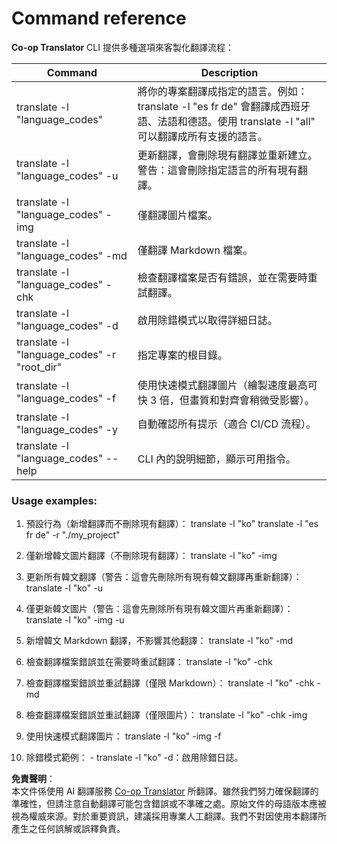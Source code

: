 <!--
CO_OP_TRANSLATOR_METADATA:
{
  "original_hash": "b38d8f042530a4bc872def7cb2c141cd",
  "translation_date": "2025-06-12T11:25:09+00:00",
  "source_file": "getting_started/command-reference.md",
  "language_code": "tw"
}
-->
# Command reference
**Co-op Translator** CLI 提供多種選項來客製化翻譯流程：

Command                                       | Description
----------------------------------------------|-------------------------------------------------------------------------------------------------------------------------------------------------------------------------------------------------------
translate -l "language_codes"                 | 將你的專案翻譯成指定的語言。例如：translate -l "es fr de" 會翻譯成西班牙語、法語和德語。使用 translate -l "all" 可以翻譯成所有支援的語言。
translate -l "language_codes" -u              | 更新翻譯，會刪除現有翻譯並重新建立。警告：這會刪除指定語言的所有現有翻譯。
translate -l "language_codes" -img            | 僅翻譯圖片檔案。
translate -l "language_codes" -md             | 僅翻譯 Markdown 檔案。
translate -l "language_codes" -chk            | 檢查翻譯檔案是否有錯誤，並在需要時重試翻譯。
translate -l "language_codes" -d              | 啟用除錯模式以取得詳細日誌。
translate -l "language_codes" -r "root_dir"   | 指定專案的根目錄。
translate -l "language_codes" -f              | 使用快速模式翻譯圖片（繪製速度最高可快 3 倍，但畫質和對齊會稍微受影響）。
translate -l "language_codes" -y              | 自動確認所有提示（適合 CI/CD 流程）。
translate -l "language_codes" --help          | CLI 內的說明細節，顯示可用指令。

### Usage examples:

  1. 預設行為（新增翻譯而不刪除現有翻譯）：   translate -l "ko"    translate -l "es fr de" -r "./my_project"

  2. 僅新增韓文圖片翻譯（不刪除現有翻譯）：    translate -l "ko" -img

  3. 更新所有韓文翻譯（警告：這會先刪除所有現有韓文翻譯再重新翻譯）：    translate -l "ko" -u

  4. 僅更新韓文圖片（警告：這會先刪除所有現有韓文圖片再重新翻譯）：    translate -l "ko" -img -u

  5. 新增韓文 Markdown 翻譯，不影響其他翻譯：    translate -l "ko" -md

  6. 檢查翻譯檔案錯誤並在需要時重試翻譯： translate -l "ko" -chk

  7. 檢查翻譯檔案錯誤並重試翻譯（僅限 Markdown）： translate -l "ko" -chk -md

  8. 檢查翻譯檔案錯誤並重試翻譯（僅限圖片）： translate -l "ko" -chk -img

  9. 使用快速模式翻譯圖片：    translate -l "ko" -img -f

  10. 除錯模式範例： - translate -l "ko" -d：啟用除錯日誌。

**免責聲明**：  
本文件係使用 AI 翻譯服務 [Co-op Translator](https://github.com/Azure/co-op-translator) 所翻譯。雖然我們努力確保翻譯的準確性，但請注意自動翻譯可能包含錯誤或不準確之處。原始文件的母語版本應被視為權威來源。對於重要資訊，建議採用專業人工翻譯。我們不對因使用本翻譯所產生之任何誤解或誤釋負責。